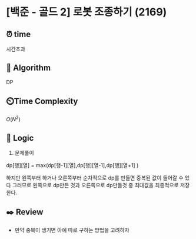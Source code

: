 # [백준 - 골드 2] 로봇 조종하기 (2169)

## ⏰  **time**

시간초과

## :pushpin: **Algorithm**

DP

## ⏲️**Time Complexity**

$O(N^2)$

## :round_pushpin: **Logic**
1. 문제풀이

dp[행][열] = max(dp[행-1][열],dp[행][열-1],dp[행][열+1] )

하지만 왼쪽부터 하거나 오른쪽부터 순차적으로 dp를 만들면 중복된 값이 들어갈 수 있다
그러므로 왼쪽으로 dp만든 것과 오른쪽으로 dp만들것 중 최대값을 최종적으로 저장한다.

## :black_nib: **Review**
- 만약 중복이 생기면 아예 따로 구하는 방법을 고려하자